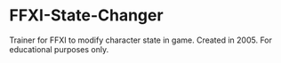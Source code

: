 # FFXI-State-Changer
Trainer for FFXI to modify character state in game.  Created in 2005.  For educational purposes only.
